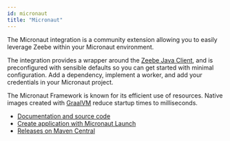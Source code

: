 ```yaml
---
id: micronaut
title: "Micronaut"
---
```


The Micronaut integration is a community extension allowing you to easily leverage Zeebe within your Micronaut environment.

The integration provides a wrapper around the [Zeebe Java Client](/apis-clients/java-client/index.md), and is preconfigured with sensible defaults so you can get started with minimal configuration. Add a dependency, implement a worker, and add your credentials in your Micronaut project.

The Micronaut Framework is known for its efficient use of resources. Native images created with [GraalVM](https://www.graalvm.org/) reduce startup times to milliseconds.

* [Documentation and source code](https://github.com/camunda-community-hub/micronaut-zeebe-client)
* [Create application with Micronaut Launch](https://micronaut.io/launch?name=jobworker&features=camunda-zeebe)
* [Releases on Maven Central](https://search.maven.org/artifact/info.novatec/micronaut-zeebe-client-feature)
